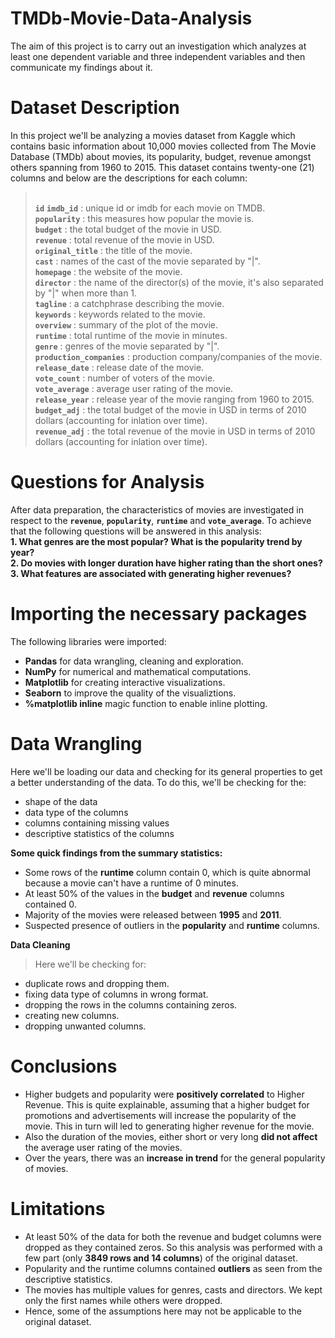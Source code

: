 # TMDb-Movie-Data-Analysis
The aim of this project is to carry out an investigation which analyzes at least one dependent variable and three independent variables and then communicate my findings about it.
# Dataset Description
In this project we'll be analyzing a movies dataset from Kaggle which contains basic information  about 10,000 movies collected from The Movie Database (TMDb) about movies, its popularity, budget, revenue amongst others spanning from 1960 to 2015. This dataset contains twenty-one (21) columns and below are the descriptions for each column:
><br>**`id`** **`imdb_id`** : unique id or imdb for each movie on TMDB.
<br>**`popularity`** : this measures how popular the movie is.
<br>**`budget`** : the total budget of the movie in USD.
<br>**`revenue`** : total revenue of the movie in USD.
<br>**`original_title`** : the title of the movie.
<br>**`cast`** : names of the cast of the movie separated by "|".
<br>**`homepage`** : the website of the movie.
<br>**`director`** : the name of the director(s) of the movie, it's also separated by "|" when more than 1.
<br>**`tagline`** : a catchphrase describing the movie.
<br>**`keywords`** : keywords related to the movie.
<br>**`overview`** : summary of the plot of the movie.
<br>**`runtime`** : total runtime of the movie in minutes.
<br>**`genre`** : genres of the movie separated by "|".
<br>**`production_companies`** : production company/companies of the movie.
<br>**`release_date`** : release date of the movie.
<br>**`vote_count`** : number of voters of the movie.
<br>**`vote_average`** : average user rating of the movie.
<br>**`release_year`** : release year of the movie ranging from 1960 to 2015.
<br>**`budget_adj`** : the total budget of the movie in USD in terms of 2010 dollars (accounting for inlation over time).
<br>**`revenue_adj`** : the total revenue of the movie in USD in terms of 2010 dollars (accounting for inlation over time).

# Questions for Analysis
After data preparation, the characteristics of movies are investigated in respect to the **`revenue`**, **`popularity`**, **`runtime`** and **`vote_average`**. To achieve that the following questions will be answered in this analysis:
<br>**1. What genres are the most popular? What is the popularity trend by year?**
<br>**2. Do movies with longer duration have higher rating than the short ones?**
<br>**3. What features are associated with generating higher revenues?**</br>

# Importing the necessary packages
The following libraries were imported:
- **Pandas** for data wrangling, cleaning and exploration.
- **NumPy** for numerical and mathematical computations.
- **Matplotlib** for creating interactive visualizations.
- **Seaborn** to improve the quality of the visualiztions.
- **%matplotlib inline** magic function to enable inline plotting. 

# Data Wrangling
Here we'll be loading our data and checking for its general properties to get a better understanding of the data. To do this, we'll be checking for the:
- shape of the data
- data type of the columns
- columns containing missing values
- descriptive statistics of the columns

**Some quick findings from the summary statistics:**
- Some rows of the **runtime** column contain 0, which is quite abnormal because a movie can't have a runtime of 0 minutes.
- At least 50% of the values in the **budget** and **revenue** columns contained 0.
- Majority of the movies were released between **1995** and **2011**.
- Suspected presence of outliers in the **popularity** and **runtime** columns.

**Data Cleaning**
> Here we'll be checking for:
- duplicate rows and dropping them.
- fixing data type of columns in wrong format.
- dropping the rows in the columns containing zeros.
- creating new columns.
- dropping unwanted columns.

# Conclusions
- Higher budgets and popularity were **positively correlated** to Higher Revenue. This is quite explainable, assuming that a higher budget for promotions and advertisements will increase the popularity of the movie. This in turn will led to generating higher revenue for the movie.
- Also the duration of the movies, either short or very long **did not affect** the average user rating of the movies.
- Over the years, there was an **increase in trend** for the general popularity of movies.

# Limitations
- At least 50% of the data for both the revenue and budget columns were dropped as they contained zeros. So this analysis was performed with a few part (only **3849 rows and 14 columns**) of the original dataset.
- Popularity and the runtime columns contained **outliers** as seen from the descriptive statistics.
- The movies has multiple values for genres, casts and directors. We kept only the first names while others were dropped.
- Hence, some of the assumptions here may not be applicable to the original dataset.
